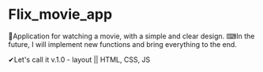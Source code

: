 # Flix_movie_app

🎥Application for watching a movie, with a simple and clear design.
⌨In the future, I will implement new functions and bring everything to the end.


 ✔Let's call it v.1.0 - layout || HTML, CSS, JS 
 
 
